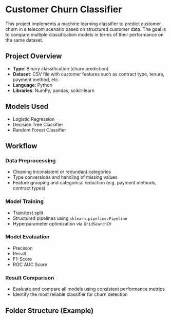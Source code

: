 # Customer Churn Classifier

This project implements a machine learning classifier to predict customer churn in a telecom scenario based on structured customer data. The goal is to compare multiple classification models in terms of their performance on the same dataset.

## Project Overview

- **Type**: Binary classification (churn prediction)
- **Dataset**: CSV file with customer features such as contract type, tenure, payment method, etc.
- **Language**: Python
- **Libraries**: NumPy, pandas, scikit-learn

## Models Used

- Logistic Regression
- Decision Tree Classifier
- Random Forest Classifier

## Workflow

### Data Preprocessing

- Cleaning inconsistent or redundant categories
- Type conversions and handling of missing values
- Feature grouping and categorical reduction (e.g. payment methods, contract types)

### Model Training

- Train/test split
- Structured pipelines using `sklearn.pipeline.Pipeline`
- Hyperparameter optimization via `GridSearchCV`

### Model Evaluation

- Precision
- Recall
- F1-Score
- ROC AUC Score

### Result Comparison

- Evaluate and compare all models using consistent performance metrics
- Identify the most reliable classifier for churn detection

## Folder Structure (Example)
